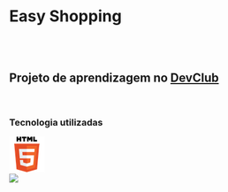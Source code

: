 <h1>Easy Shopping</h1>
<br>
<br>
<h2>Projeto de aprendizagem no <a href="http://rodolfomori.com.br/devclub>DevClub">DevClub</a></h2>
<br>
<h3>Tecnologia utilizadas</h3>
<img src="https://raw.githubusercontent.com/Everton1766/Easy-Shopping/fd92cbb736499740c41803dca2af531853e5947c/assets/html5.png" />

<br>

<img src="https://github.com/Everton1766/Easy-Shopping/blob/master/assets/Esbo%C3%A7o%20via%20mobile%20-%20Copia.png?raw=true" />
